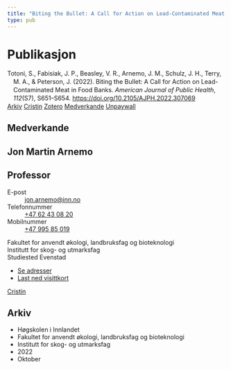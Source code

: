 ```yaml
---
title: "Biting the Bullet: A Call for Action on Lead-Contaminated Meat in Food Banks"
type: pub
---
```

<h1>Publikasjon</h1>
<article id="csl-bib-container-VEM7XIHY" class="csl-bib-container">
  <div class="csl-bib-body" style="line-height: 1.35; padding-left: 1em; text-indent:-1em;">
  <div class="csl-entry">Totoni, S., Fabisiak, J. P., Beasley, V. R., Arnemo, J. M., Schulz, J. H., Terry, M. A., &amp; Peterson, J. (2022). Biting the Bullet: A Call for Action on Lead-Contaminated Meat in Food Banks. <i>American Journal of Public Health</i>, <i>112</i>(S7), S651&#x2013;S654. <a href="https://doi.org/10.2105/AJPH.2022.307069">https://doi.org/10.2105/AJPH.2022.307069</a></div>
</div>
  <div class="csl-bib-buttons">
    <a href="#taxonomy-article-VEM7XIHY" class="csl-bib-button">Arkiv</a>
    <a href="https://app.cristin.no/results/show.jsf?id=2058507" alt="Cristin URL" class="csl-bib-button">Cristin</a>
    <a href="http://zotero.org/groups/5022929/items/VEM7XIHY" alt="Zotero URL" class="csl-bib-button">Zotero</a>
    <a href="#contributors-article-VEM7XIHY" class="csl-bib-button">Medverkande</a>
    <a href="https://www.ncbi.nlm.nih.gov/pmc/articles/PMC9528652" class="csl-bib-button">Unpaywall</a>
  </div>
  <div id="csl-bib-meta-container-VEM7XIHY"></div>
</article>
<div id="csl-bib-meta-VEM7XIHY" class="csl-bib-meta">
  <article id="contributors-article-VEM7XIHY" class="contributors-article">
    <h1>Medverkande</h1>
    <div class="personas">
<div class="vrtx-hinn-person-card">
<div class="photo">
<i class="lar la-user-circle missing-person"></i>
</div>
<div class="info">
<hgroup><h1>Jon Martin Arnemo</h1>
<h2>Professor</h2>
</hgroup><dl>
<dt>E-post</dt>
<dd>
<a href="mailto:jon.arnemo@inn.no">jon.arnemo@inn.no</a>
</dd>
<dt>Telefonnummer</dt>
<dd><a href="tel:+4762430820">
+47 62 43 08 20
</a></dd>
<dt>Mobilnummer</dt>
<dd><a href="tel:+4799585019">
+47 995 85 019
</a></dd>
</dl>
<p>
Fakultet for anvendt økologi, landbruksfag og bioteknologi<br>
Institutt for skog- og utmarksfag<br>
Studiested Evenstad
</p>
<ul class="vrtx-hinn-links">
<li><a href="https://www.inn.no/finn-en-ansatt/jon-arnemo.html#vrtx-hinn-addresses">Se adresser</a></li>
<li><a href="https://www.inn.no/finn-en-ansatt/jon-arnemo.html?vrtx=vcf">Last ned visittkort</a></li>
</ul>
</div>
</div>
<a href="https://app.cristin.no/persons/show.jsf?id=328246" alt="Cristin URL" class="personas-cristin">Cristin</a>
</div>
  </article>
  <article id="taxonomy-article-VEM7XIHY" class="taxonomy-article">
    <h1>Arkiv</h1>
    <ul>
      <li>Høgskolen i Innlandet</li>
      <li>Fakultet for anvendt økologi, landbruksfag og bioteknologi</li>
      <li>Institutt for skog- og utmarksfag</li>
      <li>2022</li>
      <li>Oktober</li>
    </ul>
  </article>
</div>
